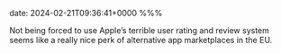 date: 2024-02-21T09:36:41+0000
%%%

Not being forced to use Apple’s terrible user rating and review system seems like a really nice perk of alternative app marketplaces in the EU.
